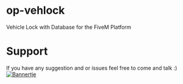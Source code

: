 # op-vehlock
Vehicle Lock with Database for the FiveM Platform

# Support
If you have any suggestion and or issues feel free to come and talk :)
<br><a href='https://discord.gg/9fhBMJVKVm'>![Bannertje](https://discordapp.com/api/guilds/917494905641779240/widget.png?style=banner2)</a>
